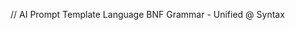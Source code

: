 // AI Prompt Template Language BNF Grammar - Unified @ Syntax

<template>          ::= <statement-list>

<statement-list>    ::= <statement> | <statement> <statement-list>

<statement>         ::= <text> 
                      | <variable>
                      | <section>
                      | <conditional>
                      | <iteration>
                      | <directive>
                      | <comment>
                      | <blank-line>

// Basic elements
<text>              ::= (<any-char-except> "@" | "//" | "/*")+
                      | "@" <not-keyword-char>  // allows @ in text if not followed by keyword
<blank-line>        ::= "\n\n"
<variable>          ::= "@{" <identifier> <accessor>? <default>? "}"
<accessor>          ::= "." <identifier> <accessor>?
<default>           ::= "|" <value>  // e.g., @{name|"Anonymous"}
<identifier>        ::= <letter> <alphanumeric>*
<escaped>           ::= "\@" | "\/" | "\\"  // produces literal @, /, \

// Sections
<section>           ::= "@section" <section-name> <section-attributes>? "\n"
                        <indented-content>
                        "@end"

<section-name>      ::= <identifier>
<section-attributes>::= "(" <attribute-list> ")"
<attribute-list>    ::= <attribute> | <attribute> "," <attribute-list>
<attribute>         ::= <identifier> "=" <string-literal>

// Conditionals
<conditional>       ::= "@if" <condition> "\n"
                        <indented-content>
                        <else-clause>?
                        "@end"

<else-clause>       ::= "@else" "\n" <indented-content>
                      | "@elif" <condition> "\n" <indented-content> <else-clause>?

<condition>         ::= <variable-ref>
                      | <comparison>
                      | <logical-expression>
                      | "not" <condition>

<comparison>        ::= <variable-ref> <comparison-op> <value>
<comparison-op>     ::= "==" | "!=" | ">" | "<" | ">=" | "<=" | "in" | "not in"
<logical-expression>::= <condition> <logical-op> <condition>
<logical-op>        ::= "and" | "or"

// Iterations
<iteration>         ::= "@each" <identifier> "in" <variable-ref> "\n"
                        <indented-content>
                        "@end"

<variable-ref>      ::= <identifier> <accessor>?

// Directives - extensible syntax for custom directives
<directive>         ::= <inline-directive> | <block-directive>

<inline-directive>  ::= "@" <directive-name> <directive-params>? "\n"

<block-directive>   ::= "@" <directive-name> <directive-params>? "\n"
                        <indented-content>
                        "@end"

<directive-name>    ::= <identifier>
<directive-params>  ::= "(" <param-list>? ")"
<param-list>        ::= <param> | <param> "," <param-list>
<param>             ::= <positional-param> | <named-param>
<positional-param>  ::= <value>
<named-param>       ::= <identifier> "=" <value>
<value>             ::= <string-literal> | <number> | <boolean> | <variable-ref>

// Indentation handling
<indented-content>  ::= <indent> <statement-list> <dedent>
<indent>            ::= "  " // 2 spaces per level
<dedent>            ::= // decrease indentation level

// Comments - standard syntax
<comment>           ::= <line-comment> | <block-comment>
<line-comment>      ::= "//" <any-text-until-newline>
<block-comment>     ::= "/*" <any-text-until-close> "*/"

// Terminal definitions
<letter>            ::= "a".."z" | "A".."Z" | "_"
<alphanumeric>      ::= <letter> | <digit>
<digit>             ::= "0".."9"
<string-literal>    ::= '"' <string-content> '"' | "'" <string-content> "'"
<string-content>    ::= <any-char-except-quote>* | <escaped-char>*
<escaped-char>      ::= "\\" <any-char>
<number>            ::= <integer> | <float>
<integer>           ::= <digit>+
<float>             ::= <digit>+ "." <digit>+
<boolean>           ::= "true" | "false"
<whitespace>        ::= " " | "\t"
<newline>           ::= "\n" | "\r\n" | "\r"
<optional-ws>       ::= <whitespace>*

// Examples
// Variable:       @{user.name}
// With default:   @{user.name|"Guest"}
// With accessor:  @{user.profile.email}
// Section:        @section header(style="bold")
//                   Content here
//                 @end
// Conditional:    @if user.age >= 18
//                   Adult content
//                 @else
//                   Minor content
//                 @end
// Iteration:      @each item in items
//                   - @{item.name}
//                 @end
// Directive:      @include("template.aptl")
// Escaped:        Email me at user\@example.com